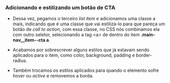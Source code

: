 ### Adicionando e estilizando um botão de CTA

* Dessa vez, pegamos o terceiro *list item* e adicionamos uma classe a mais, indicando que é uma classe que vai estilizá-lo para que pareça um botão de *call to action*, com essa classe, no CSS nós combinamos ela com outro seletor, selecionando a tag \<a> de dentro do item __.main-nav__item--cta a__.

* Acabamos por sobrescrever alguns estilos que já estavam sendo aplicados para o item, como color, background, padding e border-radius.

* Também trocamos os estilos aplicados para quando o elemento sofre *hover* ou *active* e removemos a borda.
